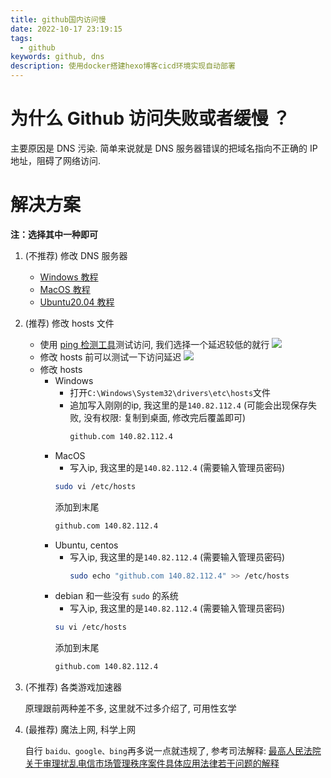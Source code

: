 ```yaml
---
title: github国内访问慢
date: 2022-10-17 23:19:15
tags:
  - github
keywords: github, dns
description: 使用docker搭建hexo博客cicd环境实现自动部署
---
```


# 为什么 Github 访问失败或者缓慢 ？

主要原因是 DNS 污染. 简单来说就是 DNS 服务器错误的把域名指向不正确的 IP 地址，阻碍了网络访问. 

# 解决方案

__注：选择其中一种即可__

1. (不推荐) 修改 DNS 服务器
   * [Windows 教程](https://zhuanlan.zhihu.com/p/265364903)
   * [MacOS 教程](https://zhuanlan.zhihu.com/p/79712428)
   * [Ubuntu20.04 教程](https://zhuanlan.zhihu.com/p/348583848)
2. (推荐) 修改 hosts 文件
   * 使用 [ping 检测工具](https://ping.chinaz.com/github.com)测试访问, 我们选择一个延迟较低的就行
    ![](https://ai-studio-static-online.cdn.bcebos.com/f956c6e15f064d78b952948eca2ec08f13adac179e0a4123a17035bb1262b280)
   * 修改 hosts 前可以测试一下访问延迟
    ![](https://ai-studio-static-online.cdn.bcebos.com/e4909872bfde4bbdaf780bc6ce07ecb23a4a05fcaf1b4fb28a23b3b118ed45ba)
   * 修改 hosts 
     * Windows 
        * 打开`C:\Windows\System32\drivers\etc\hosts`文件
        * 追加写入刚刚的ip, 我这里的是`140.82.112.4` (可能会出现保存失败, 没有权限: 复制到桌面, 修改完后覆盖即可)
          ```bash
          github.com 140.82.112.4
          ```
     * MacOS
        *  写入ip, 我这里的是`140.82.112.4` (需要输入管理员密码)
          ```bash
          sudo vi /etc/hosts
          ```
          添加到末尾
          ```bash
          github.com 140.82.112.4
          ```
     * Ubuntu, centos
        * 写入ip, 我这里的是`140.82.112.4` (需要输入管理员密码)
          ```bash
          sudo echo "github.com 140.82.112.4" >> /etc/hosts
          ```
     * debian 和一些没有 `sudo` 的系统
        *  写入ip, 我这里的是`140.82.112.4` (需要输入管理员密码)
          ```bash
          su vi /etc/hosts
          ```
          添加到末尾
          ```bash
          github.com 140.82.112.4
          ```

3. (不推荐) 各类游戏加速器

   原理跟前两种差不多, 这里就不过多介绍了, 可用性玄学

4. (最推荐) 魔法上网, 科学上网
    
    自行 `baidu、google、bing`再多说一点就违规了, 参考司法解释: [最高人民法院关于审理扰乱电信市场管理秩序案件具体应用法律若干问题的解释](http://jxgy.jxfy.gov.cn/article/detail/2011/05/id/2200762.shtml)